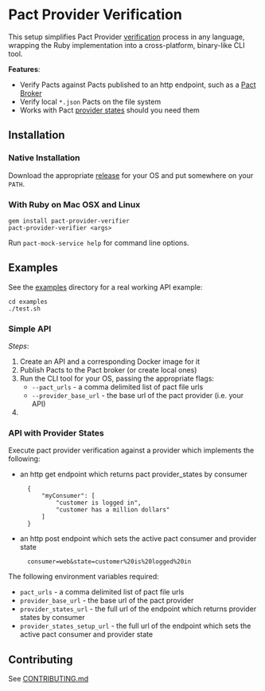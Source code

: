 # Pact Provider Verification

This setup simplifies Pact Provider [verification](https://github.com/realestate-com-au/pact#2-tell-your-provider-that-it-needs-to-honour-the-pact-file-you-made-earlier)
process in any language, wrapping the Ruby implementation into a cross-platform,
binary-like CLI tool.

**Features**:

* Verify Pacts against Pacts published to an http endpoint, such as a [Pact Broker](https://github.com/bethesque/pact_broker)
* Verify local `*.json` Pacts on the file system
* Works with Pact [provider states](https://github.com/realestate-com-au/pact/wiki/Provider-states) should you need them

## Installation

### Native Installation

Download the appropriate [release](https://github.com/pact-foundation/pact-provider-verifier/releases)
for your OS and put somewhere on your `PATH`.

### With Ruby on Mac OSX and Linux

```
gem install pact-provider-verifier
pact-provider-verifier <args>
```

Run `pact-mock-service help` for command line options.

## Examples

See the [examples](examples) directory for a real working API example:

```
cd examples
./test.sh
```

### Simple API

*Steps*:

1. Create an API and a corresponding Docker image for it
1. Publish Pacts to the Pact broker (or create local ones)
1. Run the CLI tool for your OS, passing the appropriate flags:
   * `--pact_urls` - a comma delimited list of pact file urls
   * `--provider_base_url` - the base url of the pact provider (i.e. your API)
1.

### API with Provider States

Execute pact provider verification against a provider which implements the following:

* an http get endpoint which returns pact provider_states by consumer

		{
			"myConsumer": [
				"customer is logged in",
				"customer has a million dollars"
			]
		}

* an http post endpoint which sets the active pact consumer and provider state

		consumer=web&state=customer%20is%20logged%20in

The following environment variables required:

* `pact_urls` - a comma delimited list of pact file urls
* `provider_base_url` - the base url of the pact provider
* `provider_states_url` - the full url of the endpoint which returns provider states by consumer
* `provider_states_setup_url` - the full url of the endpoint which sets the active pact consumer and provider state


## Contributing

See [CONTRIBUTING.md](/CONTRIBUTING.md)

[pact]: https://github.com/realestate-com-au/pact
[releases]: https://github.com/bethesque/pact-mock_service/releases
[javascript]: https://github.com/DiUS/pact-consumer-js-dsl
[pact-dev]: https://groups.google.com/forum/#!forum/pact-dev
[windows]: https://github.com/bethesque/pact-mock_service/wiki/Building-a-Windows-standalone-executable
[install-windows]: https://github.com/bethesque/pact-mock_service/wiki/Installing-the-pact-mock_service-gem-on-Windows
[why-generated]: https://github.com/realestate-com-au/pact/wiki/FAQ#why-are-the-pacts-generated-and-not-static
